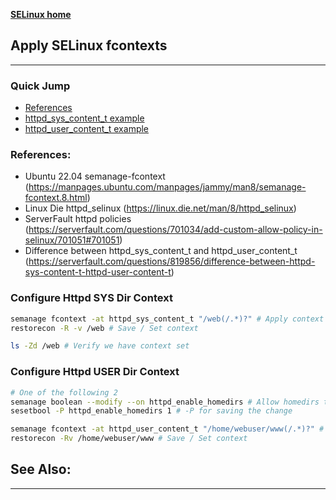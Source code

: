 [**SELinux home**](/Security/SELinux.md)
## Apply SELinux fcontexts
***
### Quick Jump
- [References](#references)
- [httpd_sys_content_t example](#configure-httpd-sys-dir-context)
- [httpd_user_content_t example](#configure-httpd-user-dir-context)

### References:
- Ubuntu 22.04 semanage-fcontext (https://manpages.ubuntu.com/manpages/jammy/man8/semanage-fcontext.8.html)
- Linux Die httpd_selinux (https://linux.die.net/man/8/httpd_selinux)
- ServerFault httpd policies (https://serverfault.com/questions/701034/add-custom-allow-policy-in-selinux/701051#701051)
- Difference between httpd_sys_content_t and httpd_user_content_t (https://serverfault.com/questions/819856/difference-between-httpd-sys-content-t-httpd-user-content-t)

### Configure Httpd SYS Dir Context
```bash
semanage fcontext -at httpd_sys_content_t "/web(/.*)?" # Apply context to everything for /web
restorecon -R -v /web # Save / Set context

ls -Zd /web # Verify we have context set
```

### Configure Httpd USER Dir Context
```bash
# One of the following 2
semanage boolean --modify --on httpd_enable_homedirs # Allow homedirs to be used with httpd_user_content_t. This adds more security compared to httpd_sys_content_t on home webfiles
sesetbool -P httpd_enable_homedirs 1 # -P for saving the change

semanage fcontext -at httpd_user_content_t "/home/webuser/www(/.*)?" # Apply context to everything for /home/webuser/www
restorecon -Rv /home/webuser/www # Save / Set context
```


## See Also:
***
